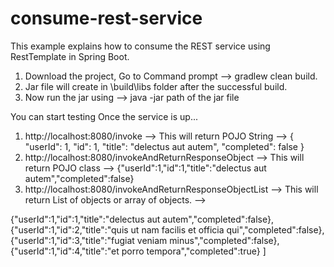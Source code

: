 # consume-rest-service

This example explains how to consume the REST service using RestTemplate in Spring Boot.
1. Download the project, Go to Command prompt --> gradlew clean build.
2. Jar file will create in \build\libs folder after the successful build.
3. Now run the jar using --> java -jar path of the jar file

You can start testing Once the service is up...

1.  http://localhost:8080/invoke  --> This will return POJO String --> { "userId": 1, "id": 1, "title": "delectus aut autem", "completed": false }
2.  http://localhost:8080/invokeAndReturnResponseObject --> This will return POJO class --> {"userId":1,"id":1,"title":"delectus aut autem","completed":false}
3.  http://localhost:8080/invokeAndReturnResponseObjectList --> This will return List of objects or array of objects. --> 

{"userId":1,"id":1,"title":"delectus aut autem","completed":false},
{"userId":1,"id":2,"title":"quis ut nam facilis et officia qui","completed":false},
{"userId":1,"id":3,"title":"fugiat veniam minus","completed":false},
{"userId":1,"id":4,"title":"et porro tempora","completed":true}
]

